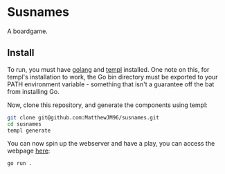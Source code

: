 # Susnames

A boardgame.

## Install

To run, you must have [golang](https://go.dev/) and [templ](https://templ.guide/) installed. One note on this, for templ's installation to work, the Go bin directory must be exported to your PATH environment variable - something that isn't a guarantee off the bat from installing Go.

Now, clone this repository, and generate the components using templ:
```sh
git clone git@github.com:MatthewJM96/susnames.git
cd susnames
templ generate
```

You can now spin up the webserver and have a play, you can access the webpage [here](http://localhost:9000/):
```sh
go run .
```

